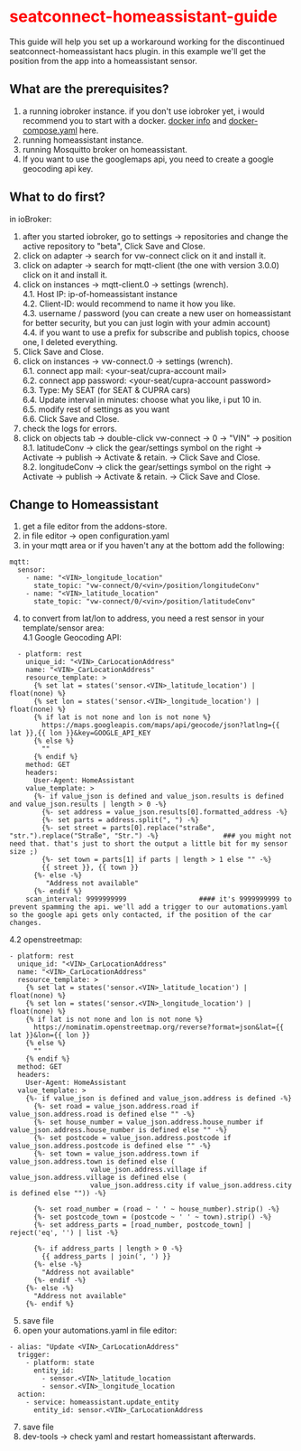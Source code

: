 <h1 style="color:red;">seatconnect-homeassistant-guide</h1>

This guide will help you set up a workaround working for the discontinued seatconnect-homeassistant hacs plugin. in this example we'll get the position from the app into a homeassistant sensor.

<h2>What are the prerequisites?</h2>

1. a running iobroker instance. if you don't use iobroker yet, i would recommend you to start with a docker. [docker info](https://github.com/fl0rian089/seatconnect-homeassistant-guide/blob/9b08b13b76fb47f7863b8456a214fd59937a45ee/iobroker/dockerinfo.md) and [docker-compose.yaml](https://github.com/fl0rian089/seatconnect-homeassistant-guide/blob/9b08b13b76fb47f7863b8456a214fd59937a45ee/iobroker/docker-compose.yaml) here.
2. running homeassistant instance.
3. running Mosquitto broker on homeassistant.
4. If you want to use the googlemaps api, you need to create a google geocoding api key.

<h2>What to do first?</h2>

in ioBroker:
1. after you started iobroker, go to settings -> repositories and change the active repository to "beta", Click Save and Close.
2. click on adapter -> search for vw-connect click on it and install it.
3. click on adapter -> search for mqtt-client (the one with version 3.0.0) click on it and install it.
4. click on instances -> mqtt-client.0 -> settings (wrench).  
   4.1. Host IP: ip-of-homeassistant instance  
   4.2. Client-ID: would recommend to name it how you like.  
   4.3. username / password (you can create a new user on homeassistant for better security, but you can just login with your admin account)  
   4.4. if you want to use a prefix for subscribe and publish topics, choose one, I deleted everything.  
5. Click Save and Close.
6. click on instances -> vw-connect.0 -> settings (wrench).  
  6.1. connect app mail: <your-seat/cupra-account mail>  
  6.2. connect app password: <your-seat/cupra-account password>  
  6.3. Type: My SEAT (for SEAT & CUPRA cars)  
  6.4. Update interval in minutes: choose what you like, i put 10 in.  
  6.5. modify rest of settings as you want  
  6.6. Click Save and Close.  
7. check the logs for errors.  
8. click on objects tab -> double-click vw-connect -> 0 -> "VIN" -> position  
      8.1. latitudeConv -> click the gear/settings symbol on the right -> Activate -> publish -> Activate & retain. -> Click Save and Close.  
      8.2. longitudeConv -> click the gear/settings symbol on the right -> Activate -> publish -> Activate & retain. -> Click Save and Close.

<h2>Change to Homeassistant</h2>

1. get a file editor from the addons-store.
2. in file editor -> open configuration.yaml
3. in your mqtt area or if you haven't any at the bottom add the following:
```
mqtt:
  sensor:
    - name: "<VIN>_longitude_location"
      state_topic: "vw-connect/0/<vin>/position/longitudeConv"
    - name: "<VIN>_latitude_location"
      state_topic: "vw-connect/0/<vin>/position/latitudeConv"
```  

4. to convert from lat/lon to address, you need a rest sensor in your template/sensor area:  
4.1 Google Geocoding API:  
```     
  - platform: rest
    unique_id: "<VIN>_CarLocationAddress"
    name: "<VIN>_CarLocationAddress"
    resource_template: >
      {% set lat = states('sensor.<VIN>_latitude_location') | float(none) %}
      {% set lon = states('sensor.<VIN>_longitude_location') | float(none) %}
      {% if lat is not none and lon is not none %}
        https://maps.googleapis.com/maps/api/geocode/json?latlng={{ lat }},{{ lon }}&key=GOOGLE_API_KEY
      {% else %}
        ""
      {% endif %}
    method: GET
    headers:
      User-Agent: HomeAssistant
    value_template: >
      {%- if value_json is defined and value_json.results is defined and value_json.results | length > 0 -%}
        {%- set address = value_json.results[0].formatted_address -%}
        {%- set parts = address.split(", ") -%}
        {%- set street = parts[0].replace("straße", "str.").replace("Straße", "Str.") -%}                ### you might not need that. that's just to short the output a little bit for my sensor size ;)
        {%- set town = parts[1] if parts | length > 1 else "" -%}
        {{ street }}, {{ town }}
      {%- else -%}
         "Address not available"
      {%- endif %}
    scan_interval: 9999999999                  #### it's 9999999999 to prevent spamming the api. we'll add a trigger to our automations.yaml so the google api gets only contacted, if the position of the car changes.
```
4.2 openstreetmap:  
```     
- platform: rest
  unique_id: "<VIN>_CarLocationAddress"
  name: "<VIN>_CarLocationAddress"
  resource_template: >
    {% set lat = states('sensor.<VIN>_latitude_location') | float(none) %}
    {% set lon = states('sensor.<VIN>_longitude_location') | float(none) %}
    {% if lat is not none and lon is not none %}
      https://nominatim.openstreetmap.org/reverse?format=json&lat={{ lat }}&lon={{ lon }}
    {% else %}
      ""
    {% endif %}
  method: GET
  headers:
    User-Agent: HomeAssistant
  value_template: >
    {%- if value_json is defined and value_json.address is defined -%}
      {%- set road = value_json.address.road if value_json.address.road is defined else "" -%}
      {%- set house_number = value_json.address.house_number if value_json.address.house_number is defined else "" -%}
      {%- set postcode = value_json.address.postcode if value_json.address.postcode is defined else "" -%}
      {%- set town = value_json.address.town if value_json.address.town is defined else (
                    value_json.address.village if value_json.address.village is defined else (
                    value_json.address.city if value_json.address.city is defined else "")) -%}
      
      {%- set road_number = (road ~ ' ' ~ house_number).strip() -%}
      {%- set postcode_town = (postcode ~ ' ' ~ town).strip() -%}
      {%- set address_parts = [road_number, postcode_town] | reject('eq', '') | list -%}

      {%- if address_parts | length > 0 -%}
        {{ address_parts | join(', ') }}
      {%- else -%}
        "Address not available"
      {%- endif -%}
    {%- else -%}
      "Address not available"
    {%- endif %}

```
5. save file
6. open your automations.yaml in file editor:
```
- alias: "Update <VIN>_CarLocationAddress"
  trigger:
    - platform: state
      entity_id:
        - sensor.<VIN>_latitude_location
        - sensor.<VIN>_longitude_location
  action:
    - service: homeassistant.update_entity
      entity_id: sensor.<VIN>_CarLocationAddress
```
7. save file
8. dev-tools -> check yaml and restart homeassistant afterwards.
